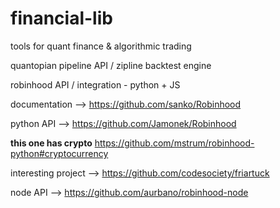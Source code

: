# financial-lib
tools for quant finance &amp; algorithmic trading 


quantopian pipeline API / zipline backtest engine

robinhood API / integration - python + JS

documentation --> https://github.com/sanko/Robinhood

python API --> https://github.com/Jamonek/Robinhood

**this one has crypto** https://github.com/mstrum/robinhood-python#cryptocurrency

interesting project --> https://github.com/codesociety/friartuck

node API --> https://github.com/aurbano/robinhood-node

